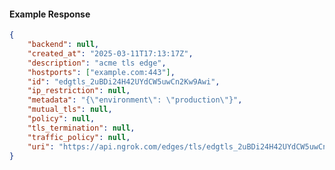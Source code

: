 <!-- Code generated for API Clients. DO NOT EDIT. -->

#### Example Response

```json
{
	"backend": null,
	"created_at": "2025-03-11T17:13:17Z",
	"description": "acme tls edge",
	"hostports": ["example.com:443"],
	"id": "edgtls_2uBDi24H42UYdCW5uwCn2Kw9Awi",
	"ip_restriction": null,
	"metadata": "{\"environment\": \"production\"}",
	"mutual_tls": null,
	"policy": null,
	"tls_termination": null,
	"traffic_policy": null,
	"uri": "https://api.ngrok.com/edges/tls/edgtls_2uBDi24H42UYdCW5uwCn2Kw9Awi"
}
```
